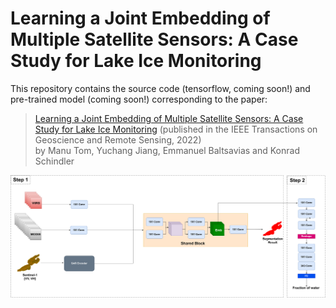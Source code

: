 # Learning a Joint Embedding of Multiple Satellite Sensors: A Case Study for Lake Ice Monitoring

This repository contains the source code (tensorflow, coming soon!) and pre-trained model (coming soon!) corresponding to the paper:<br>

>[Learning a Joint Embedding of Multiple Satellite Sensors: A Case Study for Lake Ice Monitoring](https://ieeexplore.ieee.org/abstract/document/9906117) (published in the IEEE Transactions on Geoscience and Remote Sensing, 2022)<br>
> by Manu Tom, Yuchang Jiang, Emmanuel Baltsavias and Konrad Schindler

![segmentation_sar](figures/2-step_model_with_uNet.png)
